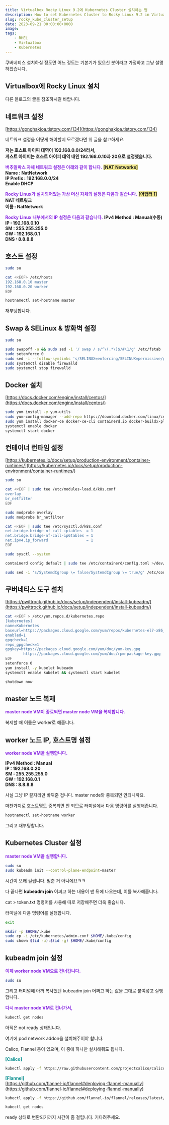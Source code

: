 ```yaml
---
title: Virtualbox Rocky Linux 9.2에 Kubernetes Cluster 설치하는 법
description: How to set Kubernetes Cluster to Rocky Linux 9.2 in Virtualbox
slug: rocky_kube_cluster_setup
date: 2023-09-21 00:00:00+0000
image: 
tags:
    - RHEL
    - Virtualbox
    - Kubernetes
---
```

쿠버네티스 설치하실 정도면 어느 정도는 기본기가 있으신 분이라고 가정하고 그냥 설명하겠습니다.

## Virtualbox에 Rocky Linux 설치

다른 블로그의 글을 참조하시길 바랍니다.
  
  
## 네트워크 설정

[https://gonghakjoa.tistory.com/134](https://gonghakjoa.tistory.com/134)

네트워크 설정을 어떻게 해야할지 모르겠다면 위 글을 참고하세요.

**저는 호스트 아이피 대역이 192.168.0.0/24라서,**  
**게스트 아이피는 호스트 아이피 대역 내인 192.168.0.10과 20으로 설정했습니다.**

<span style="color:blueviolet"> **버추얼박스 자체 네트워크 설정은 아래와 같이 합니다.** </span>
<span style="background-color:khaki"> **\[NAT Networks\]** </span>  
**Name : NatNetwork**  
**IP Prefix : 192.168.0.0/24**  
**Enable DHCP**  

<span style="color:blueviolet"> **Rocky Linux가 설치되어있는 가상 머신 자체의 설정은 다음과 같습니다.** </span> 
<span style="background-color:khaki"> **\[어댑터 1\]** </span>  
**NAT 네트워크**  
**이름 : NatNetwork**

<span style="color:blueviolet"> **Rocky Linux 내부에서의 IP 설정은 다음과 같습니다.** </span> 
**IPv4 Method : Manual(수동)**  
**IP : 192.168.0.10**  
**SM : 255.255.255.0**  
**GW : 192.168.0.1**  
**DNS : 8.8.8.8**

## 호스트 설정

```bash
sudo su

cat <<EOF> /etc/hosts
192.168.0.10 master
192.168.0.20 worker
EOF

hostnamectl set-hostname master
```

재부팅합니다.


## Swap & SELinux & 방화벽 설정

```bash
sudo su

sudo swapoff -a && sudo sed -i '/ swap / s/^\(.*\)$/#\1/g' /etc/fstab
sudo setenforce 0
sudo sed -i --follow-symlinks 's/SELINUX=enforcing/SELINUX=permissive/g' /etc/sysconfig/selinux
sudo systemctl disable firewalld
sudo systemctl stop firewalld
```


## Docker 설치

[https://docs.docker.com/engine/install/centos/](https://docs.docker.com/engine/install/centos/)
```bash
sudo yum install -y yum-utils
sudo yum-config-manager --add-repo https://download.docker.com/linux/centos/docker-ce.repo
sudo yum install docker-ce docker-ce-cli containerd.io docker-buildx-plugin docker-compose-plugin -y
systemctl enable docker
systemctl start docker
```

## 컨테이너 런타임 설정

[https://kubernetes.io/docs/setup/production-environment/container-runtimes/](https://kubernetes.io/docs/setup/production-environment/container-runtimes/)
```bash
sudo su

cat <<EOF | sudo tee /etc/modules-load.d/k8s.conf
overlay
br_netfilter
EOF

sudo modprobe overlay
sudo modprobe br_netfilter

cat <<EOF | sudo tee /etc/sysctl.d/k8s.conf
net.bridge.bridge-nf-call-iptables  = 1
net.bridge.bridge-nf-call-ip6tables = 1
net.ipv4.ip_forward                 = 1
EOF

sudo sysctl --system

containerd config default | sudo tee /etc/containerd/config.toml >/dev/null 2>&1

sudo sed -i 's/SystemdCgroup \= false/SystemdCgroup \= true/g' /etc/containerd/config.toml
```


## 쿠버네티스 도구 설치

[https://pwittrock.github.io/docs/setup/independent/install-kubeadm/](https://pwittrock.github.io/docs/setup/independent/install-kubeadm/)
```bash
cat <<EOF > /etc/yum.repos.d/kubernetes.repo
[kubernetes]
name=Kubernetes
baseurl=https://packages.cloud.google.com/yum/repos/kubernetes-el7-x86_64
enabled=1
gpgcheck=1
repo_gpgcheck=1
gpgkey=https://packages.cloud.google.com/yum/doc/yum-key.gpg
        https://packages.cloud.google.com/yum/doc/rpm-package-key.gpg
EOF
setenforce 0
yum install -y kubelet kubeadm
systemctl enable kubelet && systemctl start kubelet

shutdown now
```


## master 노드 복제

<span style="color:blueviolet"> **master node VM이 종료되면 master node VM을 복제합니다.** </span>

복제할 때 이름은 worker로 해줍니다.
  

## worker 노드 IP, 호스트명 설정

<span style="color:blueviolet"> **worker node VM을 실행합니다.** </span>

**IPv4 Method : Manual**  
**IP : 192.168.0.20**  
**SM : 255.255.255.0**  
**GW : 192.168.0.1**  
**DNS : 8.8.8.8**  

사실 그냥 IP 끝자리만 바꿔준 겁니다. master node와 중복되면 안되니까요.

마찬가지로 호스트명도 중복되면 안 되므로 터미널에서 다음 명령어를 실행해줍니다.

```bash
hostnamectl set-hostname worker
```

그리고 재부팅합니다.

## Kubernetes Cluster 설정

<span style="color:blueviolet"> **master node VM을 실행합니다.** </span>

```bash
sudo su
sudo kubeadm init --control-plane-endpoint=master
```

시간이 오래 걸립니다. 멈춘 거 아니에요ㅋㅋ

다 끝나면 **kubeadm join** 어쩌고 하는 내용이 맨 뒤에 나오는데, 이를 복사해줍니다.

cat > token.txt 명령어를 사용해 따로 저장해주면 더욱 좋습니다.

터미널에 다음 명령어를 실행합니다.

```bash
exit

mkdir -p $HOME/.kube
sudo cp -i /etc/kubernetes/admin.conf $HOME/.kube/config
sudo chown $(id -u):$(id -g) $HOME/.kube/config
```

## kubeadm join 설정

<span style="color:blueviolet"> **이제 worker node VM으로 건너갑니다.** </span>
```bash
sudo su
```  
그리고 터미널에 아까 복사했던 kubeadm join 어쩌고 하는 값을 그대로 붙여넣고 실행합니다.

<span style="color:blueviolet"> **다시 master node VM로 건너가서,** </span>
```bash
kubectl get nodes
```

아직은 not ready 상태입니다.

여기에 pod network addon을 설치해주어야 합니다.

Calico, Flannel 등이 있으며, 이 중에 하나만 설치해줘도 됩니다.

<span style="color:darkcyan"> **\[Calico\]** </span>
```bash
kubectl apply -f https://raw.githubusercontent.com/projectcalico/calico/v3.26.1/manifests/calico.yaml
```

<span style="color:darkcyan"> **\[Flannel\]** </span>  
[https://github.com/flannel-io/flannel#deploying-flannel-manually](https://github.com/flannel-io/flannel#deploying-flannel-manually)
```bash
kubectl apply -f https://github.com/flannel-io/flannel/releases/latest/download/kube-flannel.yml
```

```bash
kubectl get nodes
```

ready 상태로 변환되기까지 시간이 좀 걸립니다. 기다려주세요.